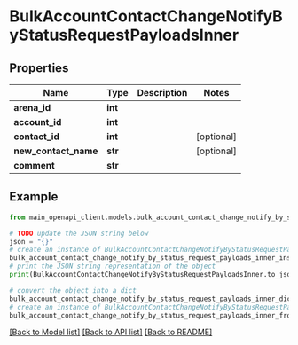 # BulkAccountContactChangeNotifyByStatusRequestPayloadsInner


## Properties

Name | Type | Description | Notes
------------ | ------------- | ------------- | -------------
**arena_id** | **int** |  | 
**account_id** | **int** |  | 
**contact_id** | **int** |  | [optional] 
**new_contact_name** | **str** |  | [optional] 
**comment** | **str** |  | 

## Example

```python
from main_openapi_client.models.bulk_account_contact_change_notify_by_status_request_payloads_inner import BulkAccountContactChangeNotifyByStatusRequestPayloadsInner

# TODO update the JSON string below
json = "{}"
# create an instance of BulkAccountContactChangeNotifyByStatusRequestPayloadsInner from a JSON string
bulk_account_contact_change_notify_by_status_request_payloads_inner_instance = BulkAccountContactChangeNotifyByStatusRequestPayloadsInner.from_json(json)
# print the JSON string representation of the object
print(BulkAccountContactChangeNotifyByStatusRequestPayloadsInner.to_json())

# convert the object into a dict
bulk_account_contact_change_notify_by_status_request_payloads_inner_dict = bulk_account_contact_change_notify_by_status_request_payloads_inner_instance.to_dict()
# create an instance of BulkAccountContactChangeNotifyByStatusRequestPayloadsInner from a dict
bulk_account_contact_change_notify_by_status_request_payloads_inner_from_dict = BulkAccountContactChangeNotifyByStatusRequestPayloadsInner.from_dict(bulk_account_contact_change_notify_by_status_request_payloads_inner_dict)
```
[[Back to Model list]](../README.md#documentation-for-models) [[Back to API list]](../README.md#documentation-for-api-endpoints) [[Back to README]](../README.md)


